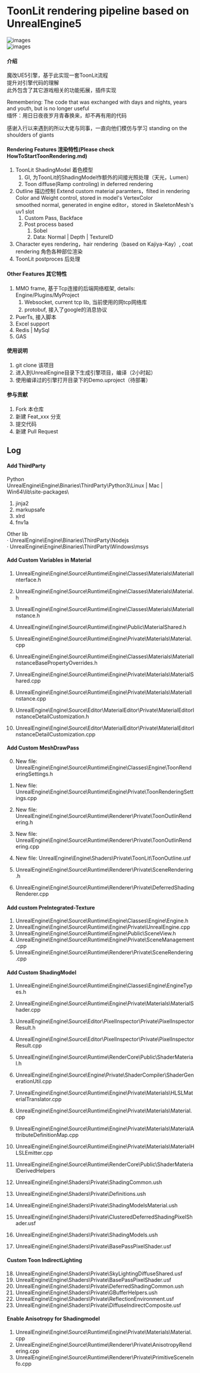 # ToonLit rendering pipeline based on UnrealEngine5

![images](https://github.com/realAYAYA/UnrealEngine-ToonLit/blob/5.4/Features/Advertising.png)  
![images](https://github.com/realAYAYA/UnrealEngine-ToonLit/blob/5.4/Features/ToonLitShow.png)  

#### 介绍

魔改UE5引擎，基于此实现一套ToonLit流程  
提升对引擎代码的理解  
此外包含了其它游戏相关的功能拓展，插件实现  

Remembering: The code that was exchanged with days and nights, years and youth, but is no longer useful  
缅怀：用日日夜夜岁月青春换来，却不再有用的代码  

感谢入行以来遇到的所以大佬与同事，一直向他们模仿与学习 standing on the shoulders of giants  

#### Rendering Features 渲染特性(Please check HowToStartToonRendering.md)
    
1.  ToonLit ShadingModel 着色模型
    1.  GI, 为ToonLit的ShadingModel作额外的间接光照处理（天光，Lumen）
    2.  Toon diffuse(Ramp controling) in deferred rendering
2.  Outline 描边控制
    Extend custom material paramters，filted in rendering  
    Color and Weight control, stored in model's VertexColor  
    smoothed normal, generated in engine editor，stored in SkeletonMesh's uv1 slot  
    1.  Custom Pass, Backface
    2.  Post process based
        1.  Sobel
        2.  Data: Normal | Depth | TextureID
3.  Character eyes rendering，hair rendering（based on Kajiya-Kay）, coat rendering 角色各种部位渲染
4.  ToonLit postproces 后处理

#### Other Features 其它特性
1.  MMO frame, 基于Tcp连接的后端网络框架, details: Engine/Plugins/MyProject
    1. Websocket, current tcp lib, 当前使用的网tcp网络库
    2. protobuf, 接入了google的消息协议
2.  PuerTs, 接入脚本
3.  Excel support
4.  Redis | MySql
5.  GAS


#### 使用说明

1.  git clone 该项目
2.  进入到UnrealEngine目录下生成引擎项目，编译（2小时起）
3.  使用编译过的引擎打开目录下的Demo.uproject（待部署）

#### 参与贡献

1.  Fork 本仓库
2.  新建 Feat_xxx 分支
3.  提交代码
4.  新建 Pull Request


## Log

#### Add ThirdParty
Python  
UnrealEngine\Engine\Binaries\ThirdParty\Python3\Linux | Mac | Win64\lib\site-packages\  
1. jinja2
2. markupsafe
3. xlrd
4. fnv1a

Other lib  
· UnrealEngine\Engine\Binaries\ThirdParty\Nodejs  
· UnrealEngine\Engine\Binaries\ThirdParty\Windows\msys  


#### Add Custom Variables in Material  
1. UnrealEngine\Engine\Source\Runtime\Engine\Classes\Materials\MaterialInterface.h  
2. UnrealEngine\Engine\Source\Runtime\Engine\Classes\Materials\Material.h  
3. UnrealEngine\Engine\Source\Runtime\Engine\Classes\Materials\MaterialInstance.h  
4. UnrealEngine\Engine\Source\Runtime\Engine\Public\MaterialShared.h  
5. UnrealEngine\Engine\Source\Runtime\Engine\Private\Materials\Material.cpp  

6. UnrealEngine\Engine\Source\Runtime\Engine\Classes\Materials\MaterialInstanceBasePropertyOverrides.h  
7. UnrealEngine\Engine\Source\Runtime\Engine\Private\Materials\MaterialShared.cpp  
8. UnrealEngine\Engine\Source\Runtime\Engine\Private\Materials\MaterialInstance.cpp  
9. UnrealEngine\Engine\Source\Editor\MaterialEditor\Private\MaterialEditorInstanceDetailCustomization.h  
10. UnrealEngine\Engine\Source\Editor\MaterialEditor\Private\MaterialEditorInstanceDetailCustomization.cpp  

#### Add Custom MeshDrawPass  
0. New file: UnrealEngine\Engine\Source\Runtime\Engine\Classes\Engine\ToonRenderingSettings.h  
0. New file: UnrealEngine\Engine\Source\Runtime\Engine\Private\ToonRenderingSettings.cpp  

1. New file: UnrealEngine\Engine\Source\Runtime\Renderer\Private\ToonOutlinRendering.h  
2. New file: UnrealEngine\Engine\Source\Runtime\Renderer\Private\ToonOutlinRendering.cpp  
3. New file: UnrealEngine\Engine\Shaders\Private\ToonLit\ToonOutline.usf  
4. UnrealEngine\Engine\Source\Runtime\Renderer\Private\SceneRendering.h  
5. UnrealEngine\Engine\Source\Runtime\Renderer\Private\DeferredShadingRenderer.cpp  

#### Add custom PreIntegrated-Texture  
1. UnrealEngine\Engine\Source\Runtime\Engine\Classes\Engine\Engine.h  
2. UnrealEngine\Engine\Source\Runtime\Engine\Private\UnrealEngine.cpp  
3. UnrealEngine\Engine\Source\Runtime\Engine\Public\SceneView.h  
4. UnrealEngine\Engine\Source\Runtime\Engine\Private\SceneManagement.cpp  
5. UnrealEngine\Engine\Source\Runtime\Renderer\Private\SceneRendering.cpp  

#### Add Custom ShadingModel  
1. UnrealEngine\Engine\Source\Runtime\Engine\Classes\Engine\EngineTypes.h  
2. UnrealEngine\Engine\Source\Runtime\Engine\Private\Materials\MaterialShader.cpp  
3. UnrealEngine\Engine\Source\Editor\PixelInspector\Private\PixelInspectorResult.h  
4. UnrealEngine\Engine\Source\Editor\PixelInspector\Private\PixelInspectorResult.cpp  
5. UnrealEngine\Engine\Source\Runtime\RenderCore\Public\ShaderMaterial.h  
6. UnrealEngine\Engine\Source\Engine\Private\ShaderCompiler\ShaderGenerationUtil.cpp  
7. UnrealEngine\Engine\Source\Runtime\Engine\Private\Materials\HLSLMaterialTranslator.cpp  
8. UnrealEngine\Engine\Source\Runtime\Engine\Private\Materials\Material.cpp  
9. UnrealEngine\Engine\Source\Runtime\Engine\Private\Materials\MaterialAttributeDefinitionMap.cpp  
10. UnrealEngine\Engine\Source\Runtime\Engine\Private\Materials\MaterialHLSLEmitter.cpp  
11. UnrealEngine\Engine\Source\Runtime\RenderCore\Public\ShaderMaterialDerivedHelpers  

12. UnrealEngine\Engine\Shaders\Private\ShadingCommon.ush  
13. UnrealEngine\Engine\Shaders\Private\Definitions.ush  
14. UnrealEngine\Engine\Shaders\Private\ShadingModelsMaterial.ush  
15. UnrealEngine\Engine\Shaders\Private\ClusteredDeferredShadingPixelShader.usf  
16. UnrealEngine\Engine\Shaders\Private\ShadingModels.ush  
17. UnrealEngine\Engine\Shaders\Private\BasePassPixelShader.usf  

#### Custom Toon IndirectLighting  
18. UnrealEngine\Engine\Shaders\Private\SkyLightingDiffuseShared.usf  
19. UnrealEngine\Engine\Shaders\Private\BasePassPixelShader.usf  
20. UnrealEngine\Engine\Shaders\Private\DeferredShadingCommon.ush  
21. UnrealEngine\Engine\Shaders\Private\GBufferHelpers.ush  
22. UnrealEngine\Engine\Shaders\Private\ReflectionEnvironment.usf  
23. UnrealEngine\Engine\Shaders\Private\DiffuseIndirectComposite.usf  

#### Enable Anisotropy for Shadingmodel  
1. UnrealEngine\Engine\Source\Runtime\Engine\Private\Materials\Material.cpp  
2. UnrealEngine\Engine\Source\Runtime\Renderer\Private\AnisotropyRendering.cpp  
3. UnrealEngine\Engine\Source\Runtime\Renderer\Private\PrimitiveSceneInfo.cpp  
